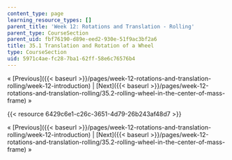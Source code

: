 ```yaml
---
content_type: page
learning_resource_types: []
parent_title: 'Week 12: Rotations and Translation - Rolling'
parent_type: CourseSection
parent_uid: fbf76190-d89e-eed2-930e-51f9ac3bf2a6
title: 35.1 Translation and Rotation of a Wheel
type: CourseSection
uid: 5971c4ae-fc28-7ba1-62ff-58e6c76576b4
---
```


« [Previous]({{< baseurl >}}/pages/week-12-rotations-and-translation-rolling/week-12-introduction) | [Next]({{< baseurl >}}/pages/week-12-rotations-and-translation-rolling/35.2-rolling-wheel-in-the-center-of-mass-frame) »

{{< resource 6429c6e1-c26c-3651-4d79-26b243af48d7 >}}

« [Previous]({{< baseurl >}}/pages/week-12-rotations-and-translation-rolling/week-12-introduction) | [Next]({{< baseurl >}}/pages/week-12-rotations-and-translation-rolling/35.2-rolling-wheel-in-the-center-of-mass-frame) »